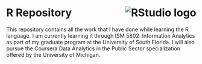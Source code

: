 # R Repository <img src="https://img.icons8.com/rstudio" alt="RStudio logo" align=right>


This repository contains all the work that I have done while learning the R language. I am currently learning it through ISM 5802: Information Analytics as part of my graduate program at the University of South Florida. I will also pursue the Coursera Data Analytics in the Public Sector specialization offered by the University of Michigan.

